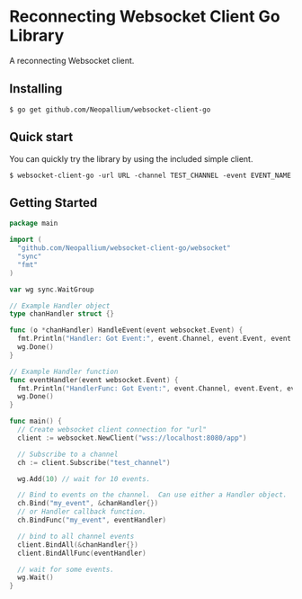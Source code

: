 # Reconnecting Websocket Client Go Library

A reconnecting Websocket client.

## Installing

```
$ go get github.com/Neopallium/websocket-client-go
```

## Quick start

You can quickly try the library by using the included simple client.

```
$ websocket-client-go -url URL -channel TEST_CHANNEL -event EVENT_NAME
```

## Getting Started

```go
package main

import (
  "github.com/Neopallium/websocket-client-go/websocket"
  "sync"
  "fmt"
)

var wg sync.WaitGroup

// Example Handler object
type chanHandler struct {}

func (o *chanHandler) HandleEvent(event websocket.Event) {
  fmt.Println("Handler: Got Event:", event.Channel, event.Event, event.Data)
  wg.Done()
}

// Example Handler function
func eventHandler(event websocket.Event) {
  fmt.Println("HandlerFunc: Got Event:", event.Channel, event.Event, event.Data)
  wg.Done()
}

func main() {
  // Create websocket client connection for "url"
  client := websocket.NewClient("wss://localhost:8080/app")

  // Subscribe to a channel
  ch := client.Subscribe("test_channel")

  wg.Add(10) // wait for 10 events.

  // Bind to events on the channel.  Can use either a Handler object.
  ch.Bind("my_event", &chanHandler{})
  // or Handler callback function.
  ch.BindFunc("my_event", eventHandler)

  // bind to all channel events
  client.BindAll(&chanHandler{})
  client.BindAllFunc(eventHandler)

  // wait for some events.
  wg.Wait()
}

```

